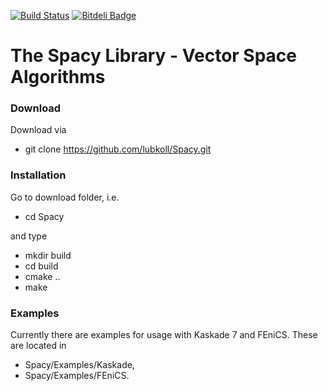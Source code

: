 [![Build Status](https://travis-ci.org/lubkoll/Spacy.svg?branch=master)](https://travis-ci.org/lubkoll/Spacy/builds)
[![Bitdeli Badge](https://d2weczhvl823v0.cloudfront.net/lubkoll/spacy/trend.png)](https://bitdeli.com/free "Bitdeli Badge")
# The Spacy Library - Vector Space Algorithms

### Download
Download via
  - git clone https://github.com/lubkoll/Spacy.git

### Installation
Go to download folder, i.e.
  - cd Spacy
  
and type
  - mkdir build
  - cd build
  - cmake ..
  - make

### Examples
Currently there are examples for usage with Kaskade 7 and FEniCS. These are located in 
 - Spacy/Examples/Kaskade, 
 - Spacy/Examples/FEniCS. 
